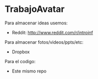 TrabajoAvatar
=============

Para almacenar ideas usemos:
 - Reddit: http://www.reddit.com/r/introinf
 
Para almacenar fotos/videos/ppts/etc:
 - Dropbox

Para el codigo:
 - Este mismo repo
